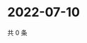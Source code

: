 # 2022-07-10

共 0 条

<!-- BEGIN WEIBO -->
<!-- 最后更新时间 Sun Jul 10 2022 15:15:28 GMT+0800 (China Standard Time) -->

<!-- END WEIBO -->
